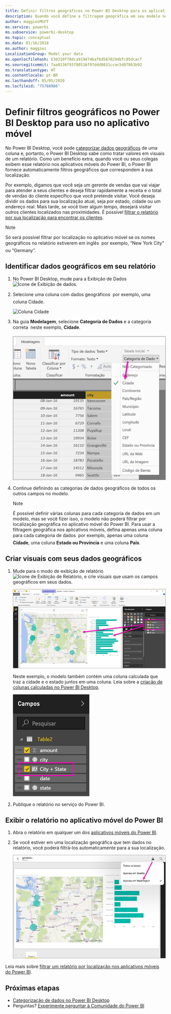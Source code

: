 ```yaml
---
title: Definir filtros geográficos no Power BI Desktop para os aplicativos móveis
description: Quando você define a filtragem geográfica em seu modelo no Power BI Desktop, é possível filtrar os dados para sua localização automaticamente nos aplicativos móveis do Power BI.
author: maggiesMSFT
ms.service: powerbi
ms.subservice: powerbi-desktop
ms.topic: conceptual
ms.date: 01/16/2018
ms.author: maggies
LocalizationGroup: Model your data
ms.openlocfilehash: b30310f78dca919474baf6d5870294bfc05dcacf
ms.sourcegitcommit: 7aa0136f93f88516f97ddd8031ccac5d07863b92
ms.translationtype: HT
ms.contentlocale: pt-BR
ms.lasthandoff: 05/05/2020
ms.locfileid: "75760986"
---
```

# <a name="set-geographic-filters-in-power-bi-desktop-for-use-in-the-mobile-app"></a>Definir filtros geográficos no Power BI Desktop para uso no aplicativo móvel
No Power BI Desktop, você pode [categorizar dados geográficos](desktop-data-categorization.md) de uma coluna e, portanto, o Power BI Desktop sabe como tratar valores em visuais de um relatório. Como um benefício extra, quando você ou seus colegas exibem esse relatório nos aplicativos móveis do Power BI, o Power BI fornece automaticamente filtros geográficos que correspondem à sua localização. 

Por exemplo, digamos que você seja um gerente de vendas que vai viajar para atender a seus clientes e deseja filtrar rapidamente a receita e o total de vendas do cliente específico que você pretende visitar. Você deseja dividir os dados para sua localização atual, seja por estado, cidade ou um endereço real. Mais tarde, se você tiver algum tempo, desejará visitar outros clientes localizados nas proximidades. É possível [filtrar o relatório por sua localização para encontrar os clientes](consumer/mobile/mobile-apps-geographic-filtering.md).

> [!NOTE]
> Só será possível filtrar por localização no aplicativo móvel se os nomes geográficos no relatório estiverem em inglês &#150; por exemplo, “New York City” ou “Germany”.
> 
> 

## <a name="identify-geographic-data-in-your-report"></a>Identificar dados geográficos em seu relatório
1. No Power BI Desktop, mude para a Exibição de Dados ![Ícone de Exibição de dados](media/desktop-mobile-geofiltering/pbi_desktop_data_icon.png).
2. Selecione uma coluna com dados geográficos &#151; por exemplo, uma coluna Cidade.
   
    ![Coluna Cidade](media/desktop-mobile-geofiltering/power-bi-desktop-geo-column.png)
3. Na guia **Modelagem**, selecione **Categoria de Dados** e a categoria correta &#151; neste exemplo, **Cidade**.
   
    ![Caixa de categoria de dados](media/desktop-mobile-geofiltering/power-bi-desktop-geo-category.png)
4. Continue definindo as categorias de dados geográficos de todos os outros campos no modelo. 
   
   > [!NOTE]
   > É possível definir várias colunas para cada categoria de dados em um modelo, mas se você fizer isso, o modelo não poderá filtrar por localização geográfica no aplicativo móvel do Power BI. Para usar a filtragem geográfica nos aplicativos móveis, defina apenas uma coluna para cada categoria de dados &#151; por exemplo, apenas uma coluna **Cidade**, uma coluna **Estado ou Província** e uma coluna **País**. 
   > 
   > 

## <a name="create-visuals-with-your-geographic-data"></a>Criar visuais com seus dados geográficos
1. Mude para o modo de exibição de relatório ![Ícone de Exibição de Relatório](media/desktop-mobile-geofiltering/power-bi-desktop-report-icon.png), e crie visuais que usam os campos geográficos em seus dados. 
   
    ![Relatório com o mapa](media/desktop-mobile-geofiltering/power-bi-desktop-geo-report.png)
   
    Neste exemplo, o modelo também contém uma coluna calculada que traz a cidade e o estado juntos em uma coluna. Leia sobre a [criação de colunas calculadas no Power BI Desktop](desktop-calculated-columns.md).
   
    ![Campo Cidade + Estado](media/desktop-mobile-geofiltering/power-bi-desktop-city-state-column.png)
2. Publique o relatório no serviço do Power BI.

## <a name="view-the-report-in-power-bi-mobile-app"></a>Exibir o relatório no aplicativo móvel do Power BI
1. Abra o relatório em qualquer um dos [aplicativos móveis do Power BI](consumer/mobile/mobile-apps-for-mobile-devices.md).
2. Se você estiver em uma localização geográfica que tem dados no relatório, você poderá filtrá-los automaticamente para a sua localização.
   
    ![Filtro de replicação geográfica no aplicativo móvel](media/desktop-mobile-geofiltering/power-bi-mobile-geo-map-set-filter.png)

Leia mais sobre [filtrar um relatório por localização nos aplicativos móveis do Power BI](consumer/mobile/mobile-apps-geographic-filtering.md).

## <a name="next-steps"></a>Próximas etapas
* [Categorização de dados no Power BI Desktop](desktop-data-categorization.md)  
* Perguntas? [Experimente perguntar à Comunidade do Power BI](https://community.powerbi.com/)

